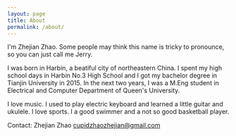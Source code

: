 ```yaml
---
layout: page
title: About
permalink: /about/
---
```


I'm Zhejian Zhao. Some people may think this name is tricky to pronounce, so you can just call me Jerry. 

I was born in Harbin, a beatiful city of northeastern China. I spent my high school days in Harbin No.3 High School and I got my bachelor degree in Tianjin University in 2015. In the next two years, I was a M.Eng student in Electrical and Computer Department of Queen's University.

I love music. I used to play electric keyboard and learned a little guitar and ukulele. I love sports. I a good swimmer and a not so good basketball player.

Contact:
Zhejian Zhao
cupidzhaozhejian@gmail.com